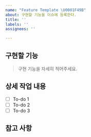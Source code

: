 ```yaml
---
name: "Feature Template \U0001F49B"
about: 구현할 기능을 이슈에 등록한다.
title: ''
labels: ''
assignees: ''

---
```


## 구현할 기능
> 구현 기능을 자세히 적어주세요.

## 상세 작업 내용

- [ ] To-do 1
- [ ] To-do 2
- [ ] To-do 3

## 참고 사항
